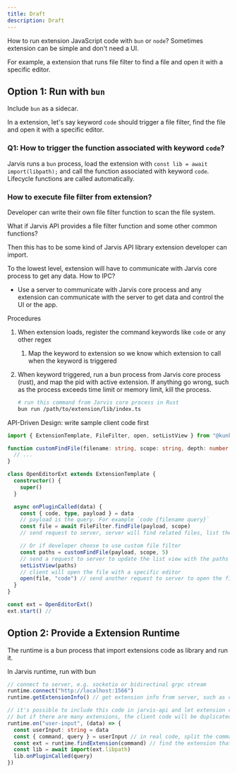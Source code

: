 ```yaml
---
title: Draft
description: Draft
---
```


How to run extension JavaScript code with `bun` or `node`? Sometimes extension can be simple and don't need a UI.

For example, a extension that runs file filter to find a file and open it with a specific editor.

## Option 1: Run with `bun`

Include `bun` as a sidecar.

In a extension, let's say keyword `code` should trigger a file filter, find the file and open it with a specific editor.

### Q1: How to trigger the function associated with keyword `code`?

Jarvis runs a `bun` process, load the extension with `const lib = await import(libpath);` and call the function associated with keyword `code`. Lifecycle functions are called automatically.

### How to execute file filter from extension?

Developer can write their own file filter function to scan the file system.

What if Jarvis API provides a file filter function and some other common functions?

Then this has to be some kind of Jarvis API library extension developer can import.

To the lowest level, extension will have to communicate with Jarvis core process to get any data. How to IPC?

- Use a server to communicate with Jarvis core process and any extension can communicate with the server to get data and control the UI or the app.

Procedures

1. When extension loads, register the command keywords like `code` or any other regex
   1. Map the keyword to extension so we know which extension to call when the keyword is triggered
2. When keyword triggered, run a bun process from Jarvis core process (rust), and map the pid with active extension. If anything go wrong, such as the process exceeds time limit or memory limit, kill the process.

   ```bash
   # run this command from Jarvis core process in Rust
   bun run /path/to/extension/lib/index.ts
   ```

API-Driven Design: write sample client code first

```ts title="extension/lib/index.js"
import { ExtensionTemplate, FileFilter, open, setListView } from "@kunkunsh/api"

function customFindFile(filename: string, scope: string, depth: number = 5) {
  // ...
}

class OpenEditorExt extends ExtensionTemplate {
  constructor() {
    super()
  }

  async onPluginCalled(data) {
    const { code, type, payload } = data
    // payload is the query. For example `code {filename query}`
    const file = await FileFilter.findFile(payload, scope)
    // send request to server, server will find related files, list them, when user select a file from list view, server will send the file path to the client

    // Or if developer choose to use custom file filter
    const paths = customFindFile(payload, scope, 5)
    // send a request to server to update the list view with the paths
    setListView(paths)
    // client will open the file with a specific editor
    open(file, "code") // send another request to server to open the file with a specific app
  }
}

const ext = OpenEditorExt()
ext.start() //
```

## Option 2: Provide a Extension Runtime

The runtime is a bun process that import extensions code as library and run it.

In Jarvis runtime, run with bun

```ts
// connect to server, e.g. socketio or bidirectinal grpc stream
runtime.connect("http://localhost:1566")
runtime.getExtensionInfo() // get extension info from server, such as command keywords, etc.

// it's possible to include this code in jarvis-api and let extension run this client to connect with server
// but if there are many extensions, the client code will be duplicated in each extension (e.g. socketio client lib duplicated many times)
runtime.on("user-input", (data) => {
  const userInput: string = data
  const { command, query } = userInput // in real code, split the command and query, command is the first word (trigger word), query is the rest
  const ext = runtime.findExtension(command) // find the extension that has the command
  const lib = await import(ext.libpath)
  lib.onPluginCalled(query)
})
```
